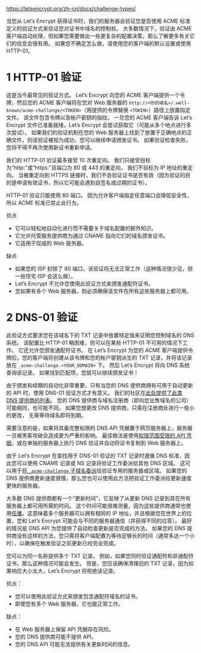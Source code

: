 
https://letsencrypt.org/zh-cn/docs/challenge-types/


当您从 Let’s Encrypt 获得证书时，我们的服务器会验证您是否使用 ACME 标准定义的验证方式来验证您对证书中域名的控制权。 大多数情况下，验证由 ACME 客户端自动处理，但如果您需要做出一些更复杂的配置决策，那么了解更多有关它们的信息会很有用。 
如果您不确定怎么做，请使用您的客户端的默认设置或使用 HTTP-01。

# 1 HTTP-01 验证

这是当今最常见的验证方式。 Let’s Encrypt 向您的 ACME 客户端提供一个令牌，然后您的 ACME 客户端将在您对 Web 服务器的 `http://<你的域名>/.well-known/acme-challenge/<TOKEN>`（用提供的令牌替换 `<TOKEN>`）路径上放置指定文件。 该文件包含令牌以及帐户密钥的指纹。 一旦您的 ACME 客户端告诉 Let’s Encrypt 文件已准备就绪，Let’s Encrypt 会尝试获取它（可能从多个地点进行多次尝试）。 如果我们的验证机制在您的 Web 服务器上找到了放置于正确地点的正确文件，则该验证被视为成功，您可以继续申请颁发证书。 如果验证检查失败，您将不得不再次使用新证书重新申请。

我们的 HTTP-01 验证最多接受 10 次重定向。 我们只接受目标为“http:”或“https:”且端口为 80 或 443 的重定向。 我们不目标为 IP 地址的重定向。 当被重定向到 HTTPS 链接时，我们不会验证证书是否有效（因为验证的目的是申请有效证书，所以它可能会遇到自签名或过期的证书）。

HTTP-01 验证只能使用 80 端口。 因为允许客户端指定任意端口会降低安全性，所以 ACME 标准已禁止此行为。

优点
- 它可以轻松地自动化进行而不需要关于域名配置的额外知识。
- 它允许托管服务提供商为通过 CNAME 指向它们的域名颁发证书。
- 它适用于现成的 Web 服务器。

缺点
- 如果您的 ISP 封锁了 80 端口，该验证将无法正常工作（这种情况很少见，但一些住宅 ISP 会这么做）。
- Let’s Encrypt 不允许您使用此验证方式来颁发通配符证书。
- 您如果有多个 Web 服务器，则必须确保该文件在所有这些服务器上都可用。

# 2 DNS-01 验证

此验证方式要求您在该域名下的 TXT 记录中放置特定值来证明您控制域名的 DNS 系统。 该配置比 HTTP-01 略困难，但可以在某些 HTTP-01 不可用的情况下工作。 它还允许您颁发通配符证书。 在 Let’s Encrypt 为您的 ACME 客户端提供令牌后，您的客户端将创建从该令牌和您的帐户密钥派生的 TXT 记录，并将该记录放在 `_acme-challenge.<YOUR_DOMAIN>` 下。 然后 Let’s Encrypt 将向 DNS 系统查询该记录。 如果找到匹配项，您就可以继续颁发证书！

由于颁发和续期的自动化非常重要，只有当您的 DNS 提供商拥有可用于自动更新的 API 时，使用 DNS-01 验证方式才有意义。 我们的社区在[此处提供了此类 DNS 提供商的列表](https://community.letsencrypt.org/t/dns-providers-who-easily-integrate-with-lets-encrypt-dns-validation/86438)。 您的 DNS 提供商与域名注册商（即向您出售域名的公司）可能相同，也可能不同。 如果您想更改 DNS 提供商，只需在注册商处进行一些小的更改， 无需等待域名即将到期。

需要注意的是，如果将具备完整权限的 DNS API 凭据置于网页服务器上，服务器一旦被黑客攻破会造成更为严重的影响。 最佳做法是使用[权限范围受限的 API 凭据](https://www.eff.org/deeplinks/2018/02/technical-deep-dive-securing-automation-acme-dns-challenge-validation)，或在单独的服务器上执行 DNS 验证并自动将证书复制到 Web 服务器上。

由于 Let’s Encrypt 在查找用于 DNS-01 验证的 TXT 记录时遵循 DNS 标准，因此您可以使用 CNAME 记录或 NS 记录将验证工作委派给其他 DNS 区域。 这可以用于[将 `_acme-challenge` 子域名委派](https://www.eff.org/deeplinks/2018/02/technical-deep-dive-securing-automation-acme-dns-challenge-validation)给验证专用的服务器或区域。 如果您的 DNS 提供商更新速度很慢，那么您也可以使用此方法把验证工作委派给更新速度更快的服务器。

大多数 DNS 提供商都有一个“更新时间”，它反映了从更新 DNS 记录到其在所有服务器上都可用所需的时间。 这个时间可能很难测量，因为这些提供商通常也使用[任播](https://en.wikipedia.org/wiki/Anycast)，这意味着多个服务器可以拥有相同的 IP 地址，并且根据您在世界上的位置，您和 Let’s Encrypt 可能会与不同的服务器通信（并获得不同的应答）。 最好的情况是 DNS API 为您提供了自动检查更新是否完成的方法。 如果您的 DNS 提供商没有这样的方法，您只需将客户端配置为等待足够长的时间（通常多达一个小时），以确保在触发验证之前更新已经完全完成。

您可以为同一名称提供多个 TXT 记录。 例如，如果您同时验证通配符和非通配符证书，那么这种情况可能会发生。 但是，您应该确保清理旧的 TXT 记录，因为如果响应大小太大，Let’s Encrypt 将拒绝该记录。

优点：

- 您可以使用此验证方式来颁发包含通配符域名的证书。
- 即使您有多个 Web 服务器，它也能正常工作。

缺点：

- 在 Web 服务器上保留 API 凭据存在风险。
- 您的 DNS 提供商可能不提供 API。
- 您的 DNS API 可能无法提供有关更新时间的信息。

